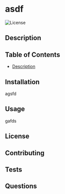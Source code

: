 # asdf
  ![License](https://img.shields.io/badge/License-MIT-green)
  ## Description

  

  ## Table of Contents

  - [Description](#description)
  
  ## Installation

  agsfd

  ## Usage
  
  gafds
  
  ## License
  

  ## Contributing
  
  ## Tests
  ## Questions

